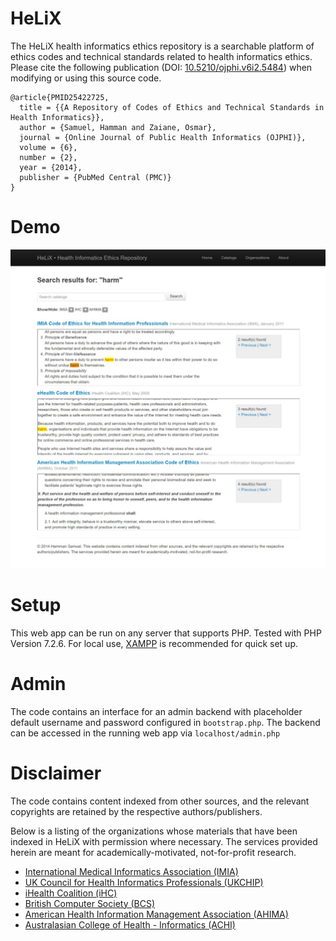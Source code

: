 # HeLiX
The HeLiX health informatics ethics repository is a searchable platform of ethics codes and technical standards related to health informatics ethics. Please cite the following publication (DOI: [10.5210/ojphi.v6i2.5484](http://dx.doi.org/10.5210/ojphi.v6i2.5484)) when modifying or using this source code.

```
@article{PMID25422725,
  title = {{A Repository of Codes of Ethics and Technical Standards in Health Informatics}},
  author = {Samuel, Hamman and Zaiane, Osmar},
  journal = {Online Journal of Public Health Informatics (OJPHI)},
  volume = {6},
  number = {2},
  year = {2014},
  publisher = {PubMed Central (PMC)}
}
```

# Demo

![HeLiX Web App Demo](demo.png)

# Setup
This web app can be run on any server that supports PHP. Tested with PHP Version 7.2.6. For local use, [XAMPP](https://www.apachefriends.org) is recommended for quick set up.

# Admin
The code contains an interface for an admin backend with placeholder default username and password configured in `bootstrap.php`. The backend can be accessed in the running web app via `localhost/admin.php`

# Disclaimer
The code contains content indexed from other sources, and the relevant copyrights are retained by the respective authors/publishers. 

Below is a listing of the organizations whose materials that have been indexed in HeLiX with permission where necessary. The services provided herein are meant for academically-motivated, not-for-profit research.

- [International Medical Informatics Association (IMIA)](http://www.imia-medinfo.org/new2/pubdocs/Ethics_Eng.pdf)
- [UK Council for Health Informatics Professionals (UKCHIP)](http://www.ukchip.org/?page_id=1607)
- [iHealth Coalition (iHC)](http://www.ihealthcoalition.org/ehealth-code/)
- [British Computer Society (BCS)](http://www.bcs.org/upload/pdf/conduct.pdf)
- [American Health Information Management Association (AHIMA)](http://library.ahima.org/xpedio/groups/public/documents/ahima/bok1_024277.hcsp?dDocName=bok1_024277)
- [Australasian College of Health - Informatics (ACHI)](http://www.achi.org.au/docs/ACHI%20Professional%20Code%20of%20Conduct.pdf)